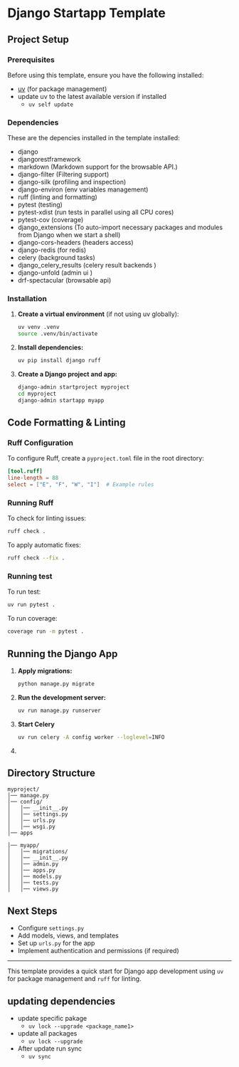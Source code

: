 # Django Startapp Template

## Project Setup

### Prerequisites
Before using this template, ensure you have the following installed:

- [uv](https://github.com/astral-sh/uv) (for package management)
- update uv to the latest available version if installed
    -  `uv self update`

### Dependencies
These are the depencies installed in the template installed:

- django
- djangorestframework
- markdown (Markdown support for the browsable API.)
- django-filter (Filtering support)
- django-silk (profiling and inspection)
- django-environ (env variables management)
- ruff (linting and formatting)
- pytest (testing)
- pytest-xdist (run tests in parallel using all CPU cores)
- pytest-cov (coverage)
- django_extensions (To auto-import necessary packages and modules from Django when we start a shell)
- django-cors-headers (headers access)
- django-redis (for redis)
- celery (background tasks)
- django_celery_results (celery result backends )
- django-unfold (admin ui )
- drf-spectacular (browsable api)


### Installation

1. **Create a virtual environment** (if not using uv globally):
   ```sh
   uv venv .venv
   source .venv/bin/activate
   ```

2. **Install dependencies:**
   ```sh
   uv pip install django ruff
   ```

3. **Create a Django project and app:**
   ```sh
   django-admin startproject myproject
   cd myproject
   django-admin startapp myapp
   ```

## Code Formatting & Linting

### Ruff Configuration
To configure Ruff, create a `pyproject.toml` file in the root directory:

```toml
[tool.ruff]
line-length = 88
select = ["E", "F", "W", "I"]  # Example rules
```

### Running Ruff
To check for linting issues:
```sh
ruff check .
```
To apply automatic fixes:
```sh
ruff check --fix .
```


### Running test
To run test:
```sh
uv run pytest .
```
To run coverage:
```sh
coverage run -m pytest .
```


## Running the Django App

1. **Apply migrations:**
   ```sh
   python manage.py migrate
   ```
2. **Run the development server:**
   ```sh
   uv run manage.py runserver
   ```

3. **Start Celery**
   ```sh
   uv run celery -A config worker --loglevel=INFO
   ```
4.


## Directory Structure
```
myproject/
│── manage.py
│── config/
│   │── __init__.py
│   │── settings.py
│   │── urls.py
│   │── wsgi.py
│── apps

│── myapp/
│   │── migrations/
│   │── __init__.py
│   │── admin.py
│   │── apps.py
│   │── models.py
│   │── tests.py
│   │── views.py
```

## Next Steps
- Configure `settings.py`
- Add models, views, and templates
- Set up `urls.py` for the app
- Implement authentication and permissions (if required)

---
This template provides a quick start for Django app development using `uv` for package management and `ruff` for linting.


## updating dependencies
- update specific pakage
  - `uv lock --upgrade <package_name1> `
- update all packages
  - `uv lock --upgrade`
- After update run sync
  - `uv sync`
